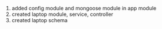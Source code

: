1. added config module and mongoose module in app module
2. created laptop module, service, controller
3. created laptop schema

